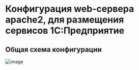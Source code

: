 # Конфигурация web-сервера apache2, для размещения сервисов 1С:Предприятие


## Общая схема конфигурации
![image](https://user-images.githubusercontent.com/1051804/142090497-93741b0e-75bd-4ac8-9937-29ce245c267c.png)

